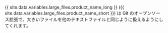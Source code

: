 {{ site.data.variables.large_files.product_name_long }} ({{ site.data.variables.large_files.product_name_short }}) は Git のオープンソース拡張で、大きいファイルを他のテキストファイルと同じように扱えるようにしてくれます。
